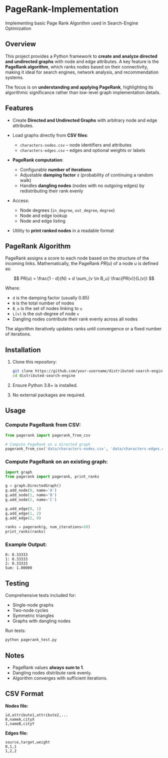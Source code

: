 # PageRank-Implementation
Implementing basic Page Rank Algorithm used in Search-Engine Optimization


## Overview

This project provides a Python framework to **create and analyze directed and undirected graphs** with node and edge attributes. A key feature is the **PageRank algorithm**, which ranks nodes based on their connectivity, making it ideal for search engines, network analysis, and recommendation systems.

The focus is on **understanding and applying PageRank**, highlighting its algorithmic significance rather than low-level graph implementation details.

## Features

* Create **Directed and Undirected Graphs** with arbitrary node and edge attributes.
* Load graphs directly from **CSV files**:

  * `characters-nodes.csv` – node identifiers and attributes
  * `characters-edges.csv` – edges and optional weights or labels
* **PageRank computation**:

  * Configurable **number of iterations**
  * Adjustable **damping factor** `d` (probability of continuing a random walk)
  * Handles **dangling nodes** (nodes with no outgoing edges) by redistributing their rank evenly
* Access:

  * Node degrees (`in_degree`, `out_degree`, `degree`)
  * Node and edge lookup
  * Node and edge listing
* Utility to **print ranked nodes** in a readable format

## PageRank Algorithm

PageRank assigns a score to each node based on the structure of the incoming links. Mathematically, the PageRank $PR(u)$ of a node $u$ is defined as:

$$
PR(u) = \frac{1 - d}{N} + d \sum_{v \in B_u} \frac{PR(v)}{L(v)}
$$

Where:

* `d` is the damping factor (usually 0.85)
* `N` is the total number of nodes
* `B_u` is the set of nodes linking to `u`
* `L(v)` is the out-degree of node `v`
* Dangling nodes contribute their rank evenly across all nodes

The algorithm iteratively updates ranks until convergence or a fixed number of iterations.

## Installation

1. Clone this repository:

   ```bash
   git clone https://github.com/your-username/distributed-search-engine.git
   cd distributed-search-engine
   ```
2. Ensure Python 3.8+ is installed.
3. No external packages are required.

## Usage

### Compute PageRank from CSV:

```python
from pagerank import pagerank_from_csv

# Compute PageRank on a directed graph
pagerank_from_csv('data/characters-nodes.csv', 'data/characters-edges.csv', num_iterations=40)
```

### Compute PageRank on an existing graph:

```python
import graph
from pagerank import pagerank, print_ranks

g = graph.DirectedGraph()
g.add_node(0, name='A')
g.add_node(1, name='B')
g.add_node(2, name='C')

g.add_edge(0, 1)
g.add_edge(1, 2)
g.add_edge(2, 0)

ranks = pagerank(g, num_iterations=50)
print_ranks(ranks)
```

### Example Output:

```
0: 0.33333
1: 0.33333
2: 0.33333
Sum: 1.00000
```

## Testing

Comprehensive tests included for:

* Single-node graphs
* Two-node cycles
* Symmetric triangles
* Graphs with dangling nodes

Run tests:

```bash
python pagerank_test.py
```

## Notes

* PageRank values **always sum to 1**.
* Dangling nodes distribute rank evenly.
* Algorithm converges with sufficient iterations.

## CSV Format

**Nodes file:**

```
id,attribute1,attribute2,...
0,nameA,cityX
1,nameB,cityY
```

**Edges file:**

```
source,target,weight
0,1,1
1,2,2
```

